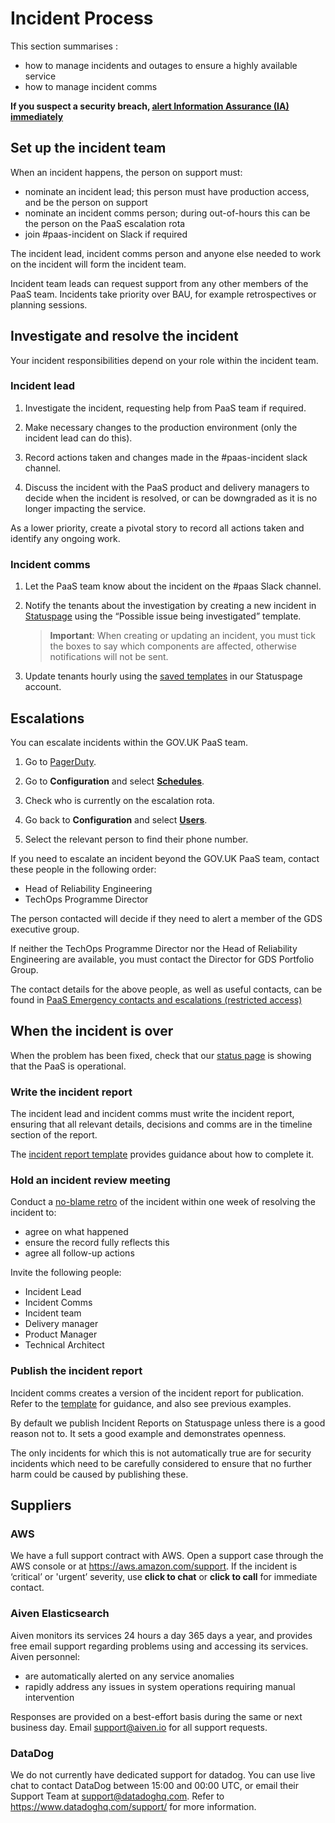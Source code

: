 # Incident Process

This section summarises :

- how to manage incidents and outages to ensure a highly available service
- how to manage incident comms

**If you suspect a security breach, [alert Information Assurance (IA) immediately](/support/responding_to_security_issues/#if-you-suspect-a-security-breach)**

## Set up the incident team

When an incident happens, the person on support must:

- nominate an incident lead; this person must have production access, and be the person on support
- nominate an incident comms person; during out-of-hours this can be the person on the PaaS escalation rota
- join #paas-incident on Slack if required

The incident lead, incident comms person and anyone else needed to work on the incident will form the incident team.

Incident team leads can request support from any other members of the PaaS team. Incidents take priority over BAU, for example retrospectives or planning sessions.

## Investigate and resolve the incident

Your incident responsibilities depend on your role within the incident team.

### Incident lead

1. Investigate the incident, requesting help from PaaS team if required.

1. Make necessary changes to the production environment (only the incident lead can do this).

1. Record actions taken and changes made in the #paas-incident slack channel.

1. Discuss the incident with the PaaS product and delivery managers to decide when the incident is resolved, or can be downgraded as it is no longer impacting the service.

As a lower priority, create a pivotal story to record all actions taken and identify any ongoing work.

### Incident comms

1. Let the PaaS team know about the incident on the #paas Slack channel.

1. Notify the tenants about the investigation by creating a new incident in [Statuspage](https://team-manual.cloud.service.gov.uk/team/statuspage/) using the “Possible issue being investigated” template. 

    > __Important__: When creating or updating an incident, you must tick the boxes to say which components are affected, otherwise notifications will not be sent.

1. Update tenants hourly using the [saved templates](https://manage.statuspage.io/pages/h4wt7brwsqr0) in our Statuspage account.

## Escalations

You can escalate incidents within the GOV.UK PaaS team.

1. Go to [PagerDuty](https://governmentdigitalservice.pagerduty.com/services).

1. Go to __Configuration__ and select [__Schedules__](https://governmentdigitalservice.pagerduty.com/schedules).

1. Check who is currently on the escalation rota.

1. Go back to __Configuration__ and select [__Users__](https://governmentdigitalservice.pagerduty.com/users).

1. Select the relevant person to find their phone number.

If you need to escalate an incident beyond the GOV.UK PaaS team, contact these people in the following order:

* Head of Reliability Engineering
* TechOps Programme Director

The person contacted will decide if they need to alert a member of the GDS executive group. 

If neither the TechOps Programme Director nor the Head of Reliability Engineering are available, you must contact the Director for GDS Portfolio Group.

The contact details for the above people, as well as useful contacts, can be found in [PaaS Emergency contacts and escalations (restricted access)](https://docs.google.com/a/digital.cabinet-office.gov.uk/document/d/1_6zxOjvwY-zrf1D8eDNT9AeRhlcPAocBhC8dmHfRw0Y/edit?usp=sharing)

## When the incident is over

When the problem has been fixed, check that our [status page](https://status.cloud.service.gov.uk/) is showing that the PaaS is operational.

### Write the incident report

The incident lead and incident comms must write the incident report, ensuring that all relevant details, decisions and comms are in the timeline section of the report.

The [incident report template](https://docs.google.com/a/digital.cabinet-office.gov.uk/document/d/155yrsyhHM9Feh-ucxLzyj7toIb2sMK8KiGVdEFLcyfQ/edit?usp=sharing) provides guidance about how to complete it.

### Hold an incident review meeting

Conduct a [no-blame retro](https://codeascraft.com/2012/05/22/blameless-postmortems/) of the incident within one week of resolving the incident to:

- agree on what happened
- ensure the record fully reflects this
- agree all follow-up actions

Invite the following people:

- Incident Lead
- Incident Comms
- Incident team
- Delivery manager
- Product Manager
- Technical Architect

### Publish the incident report

Incident comms creates a version of the incident report for publication. Refer to the [template](https://drive.google.com/open?id=1g2_KVXfZnBDVFFlxyModAi8YSbF0uun32Z1Pe5TYBc8) for guidance, and also see previous examples.

By default we publish Incident Reports on Statuspage unless there is a good reason not to. It sets a good example and demonstrates openness. 

The only incidents for which this is not automatically true are for security incidents which need to be carefully considered  to ensure that no further harm could be caused by publishing these.

## Suppliers

### AWS

We have a full support contract with AWS. Open a support case through the AWS console or at https://aws.amazon.com/support. If the incident is ‘critical’ or 'urgent’ severity, use __click to chat__ or __click to call__ for immediate contact.

### Aiven Elasticsearch

Aiven monitors its services 24 hours a day 365 days a year, and provides free email support regarding problems using and accessing its services. Aiven personnel:

- are automatically alerted on any service anomalies
- rapidly address any issues in system operations requiring manual intervention

Responses are provided on a best-effort basis during the same or next business day. Email [support@aiven.io](mailto:support@aiven.io) for all support requests.

### DataDog

We do not currently have dedicated support for datadog. You can use live chat to contact DataDog between 15:00 and 00:00 UTC, or email their Support Team at support@datadoghq.com. Refer to https://www.datadoghq.com/support/ for more information.
